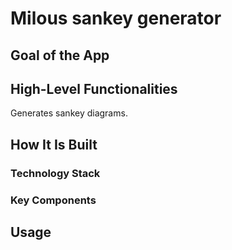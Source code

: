 # Milous sankey generator

## Goal of the App



## High-Level Functionalities

Generates sankey diagrams.

## How It Is Built

### Technology Stack


### Key Components


## Usage